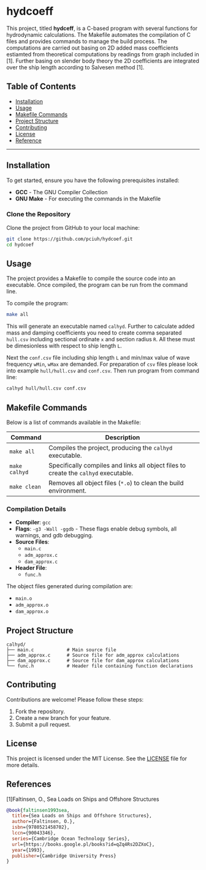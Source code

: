 # hydcoeff

This project, titled **hydceff**, is a C-based program with several functions for hydrodynamic calculations. The Makefile automates the compilation of C files and provides commands to manage the build process. The computations are carried out basing on 2D added mass coefficients estiamted from theoretical computations by readings from graph included in [1]. Further basing on slender body theory the 2D coefficients are integrated over the ship length according to Salvesen method [1].

## Table of Contents

- [Installation](#installation)
- [Usage](#usage)
- [Makefile Commands](#makefile-commands)
- [Project Structure](#project-structure)
- [Contributing](#contributing)
- [License](#license)
- [Reference](#reference)

---

## Installation

To get started, ensure you have the following prerequisites installed:

- **GCC** - The GNU Compiler Collection
- **GNU Make** - For executing the commands in the Makefile

### Clone the Repository

Clone the project from GitHub to your local machine:

```bash
git clone https://github.com/pciuh/hydcoef.git
cd hydcoef
```

## Usage

The project provides a Makefile to compile the source code into an executable. Once compiled, the program can be run from the command line.

To compile the program:

```bash
make all
```

This will generate an executable named `calhyd`. Further to calculate added mass and damping coefficients you need to create comma separated `hull.csv` including sectional ordinate `x` and section radius `R`. All these must be dimesionless with respect to ship length `L`.

Next the `conf.csv` file including ship length `L` and min/max value of wave frequency `wMin`, `wMax` are demanded. For preparation of `csv` files please look into example `hull/hull.csv` and `conf.csv`. Then run program from command line:

```bash
calhyd hull/hull.csv conf.csv
```

## Makefile Commands

Below is a list of commands available in the Makefile:

| Command         | Description                                                                                       |
|-----------------|---------------------------------------------------------------------------------------------------|
| `make all`      | Compiles the project, producing the `calhyd` executable.                                          |
| `make calhyd`   | Specifically compiles and links all object files to create the `calhyd` executable.               |
| `make clean`    | Removes all object files (`*.o`) to clean the build environment.                                  |

### Compilation Details

- **Compiler**: `gcc`
- **Flags**: `-g3 -Wall -ggdb` - These flags enable debug symbols, all warnings, and gdb debugging.
- **Source Files**:
  - `main.c`
  - `adm_approx.c`
  - `dam_approx.c`
- **Header File**:
  - `func.h`

The object files generated during compilation are:

- `main.o`
- `adm_approx.o`
- `dam_approx.o`

## Project Structure

```
calhyd/
├── main.c            # Main source file
├── adm_approx.c      # Source file for adm_approx calculations
├── dam_approx.c      # Source file for dam_approx calculations
└── func.h            # Header file containing function declarations
```

## Contributing

Contributions are welcome! Please follow these steps:

1. Fork the repository.
2. Create a new branch for your feature.
3. Submit a pull request.

## License

This project is licensed under the MIT License. See the [LICENSE](LICENSE) file for more details.

## References

<a id="1">[1]</a>Faltinsen, O., Sea Loads on Ships and Offshore Structures
```bibtex
@book{faltinsen1993sea,
  title={Sea Loads on Ships and Offshore Structures},
  author={Faltinsen, O.},
  isbn={9780521458702},
  lccn={90043346},
  series={Cambridge Ocean Technology Series},
  url={https://books.google.pl/books?id=qZq4Rs2DZXoC},
  year={1993},
  publisher={Cambridge University Press}
}
```